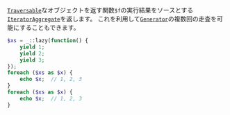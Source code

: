 [`Traversable`]なオブジェクトを返す関数`$f`の実行結果をソースとする[`IteratorAggregate`]を返します。
これを利用して[`Generator`]の複数回の走査を可能にすることもできます。

[`Traversable`]: http://php.net/manual/ja/class.traversable.php
[`IteratorAggregate`]: http://php.net/manual/ja/class.iteratoraggregate.php
[`Generator`]: http://php.net/manual/ja/class.generator.php
[`rewind()`]: http://www.php.net/manual/ja/iterator.rewind.php

```php
$xs = _::lazy(function() {
	yield 1;
	yield 2;
	yield 3;
});
foreach ($xs as $x) {
	echo $x;  // 1, 2, 3
}
foreach ($xs as $x) {
	echo $x;  // 1, 2, 3
}
```
